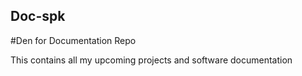 ## Doc-spk

#Den for Documentation Repo

This contains all my upcoming projects and software documentation
